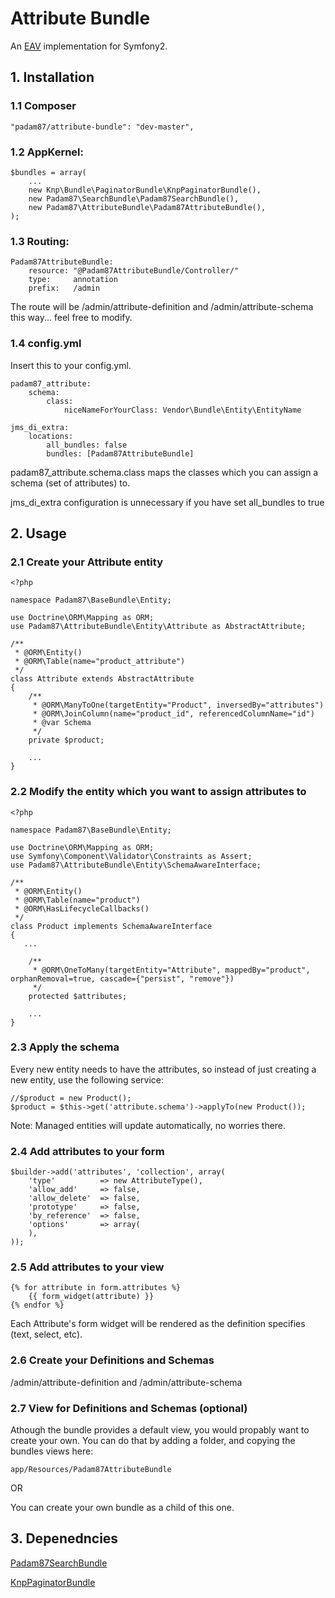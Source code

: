 # Attribute Bundle #

An [EAV](http://en.wikipedia.org/wiki/Entity%E2%80%93attribute%E2%80%93value_model) implementation for Symfony2.

## 1. Installation

### 1.1 Composer

    "padam87/attribute-bundle": "dev-master",

### 1.2 AppKernel:

    $bundles = array(
		...
		new Knp\Bundle\PaginatorBundle\KnpPaginatorBundle(),
        new Padam87\SearchBundle\Padam87SearchBundle(),
        new Padam87\AttributeBundle\Padam87AttributeBundle(),
    );        

### 1.3 Routing:

	Padam87AttributeBundle:
	    resource: "@Padam87AttributeBundle/Controller/"
	    type:     annotation
	    prefix:   /admin

The route will be /admin/attribute-definition and /admin/attribute-schema this way... feel free to modify.

### 1.4 config.yml

Insert this to your config.yml.
    
	padam87_attribute:
	    schema:
	        class:
				niceNameForYourClass: Vendor\Bundle\Entity\EntityName

	jms_di_extra:
	    locations:
	        all_bundles: false
	        bundles: [Padam87AttributeBundle]

padam87_attribute.schema.class maps the classes which you can assign a schema (set of attributes) to.

jms_di_extra configuration is unnecessary if you have set all_bundles to true

## 2. Usage

### 2.1 Create your Attribute entity

	<?php
	
	namespace Padam87\BaseBundle\Entity;
	
	use Doctrine\ORM\Mapping as ORM;
	use Padam87\AttributeBundle\Entity\Attribute as AbstractAttribute;
	
	/**
	 * @ORM\Entity()
 	 * @ORM\Table(name="product_attribute")
	 */
	class Attribute extends AbstractAttribute
	{
	    /**
	     * @ORM\ManyToOne(targetEntity="Product", inversedBy="attributes")
	     * @ORM\JoinColumn(name="product_id", referencedColumnName="id")
	     * @var Schema
	     */
	    private $product;

		...
	}

### 2.2 Modify the entity which you want to assign attributes to

	<?php
	
	namespace Padam87\BaseBundle\Entity;
	
	use Doctrine\ORM\Mapping as ORM;
	use Symfony\Component\Validator\Constraints as Assert;
	use Padam87\AttributeBundle\Entity\SchemaAwareInterface;

	/**
	 * @ORM\Entity()
	 * @ORM\Table(name="product")
	 * @ORM\HasLifecycleCallbacks()
	 */
	class Product implements SchemaAwareInterface
	{
	   ...
	    
	    /**
	     * @ORM\OneToMany(targetEntity="Attribute", mappedBy="product", orphanRemoval=true, cascade={"persist", "remove"})
	     */
	    protected $attributes;

		...
	}

### 2.3 Apply the schema

Every new entity needs to have the attributes, so instead of just creating a new entity, use the following service:

    //$product = new Product();
    $product = $this->get('attribute.schema')->applyTo(new Product());

Note: Managed entities will update automatically, no worries there.

### 2.4 Add attributes to your form

	$builder->add('attributes', 'collection', array(
		'type'          => new AttributeType(),
		'allow_add'     => false,
		'allow_delete'  => false,
		'prototype'     => false,
		'by_reference'  => false,
		'options'       => array(
		),
	));

### 2.5 Add attributes to your view

	{% for attribute in form.attributes %}
        {{ form_widget(attribute) }}
    {% endfor %}

Each Attribute's form widget will be rendered as the definition specifies (text, select, etc).

### 2.6 Create your Definitions and Schemas

/admin/attribute-definition and /admin/attribute-schema

### 2.7  View for Definitions and Schemas (optional)

Athough the bundle provides a default view, you would propably want to create your own.
You can do that by adding a folder, and copying the bundles views here:

	app/Resources/Padam87AttributeBundle

OR

You can create your own bundle as a child of this one.

## 3. Depenedncies

[Padam87SearchBundle](https://github.com/Padam87/SearchBundle)

[KnpPaginatorBundle](https://github.com/KnpLabs/KnpPaginatorBundle)
